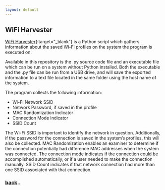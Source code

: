 ```yaml
---
layout: default
---
```


## WiFi Harvester

[WiFi Harvester](https://github.com/gaterunner341/wifiHarvester){:target="_blank"} is a Python script which gathers information about the saved Wi-Fi profiles on
the system the program is executed on.

Available in this repository is the .py source code file and an executable file which can be run on a system without Python installed.  Both the executable and the .py file can be run from a USB drive, and will save the exported information to a text file located in the same folder using the host name of the system.

The program collects the following information:

-	Wi-Fi Network SSID
-	Network Password, if saved in the profile
-	MAC Randomization Indicator
-	Connection Mode Indicator
-	SSID Count

The Wi-Fi SSID is important to identify the network in question.  Additionally, if the password for the connection is saved in the system’s profiles, this will also be collected.  MAC Randomization enables an examiner to determine if the connection potentially had difference MAC addresses when the system was connected.  The connection mode indicates if the connection could be accomplished automatically, or if a user needed to make the connection manually.  SSID Count indicates if that network connection had more than one SSID associated with that connection.

### [back](./)..
